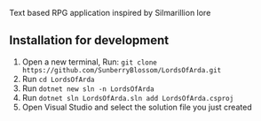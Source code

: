 Text based RPG application inspired by Silmarillion lore

## Installation for development
1. Open a new terminal, Run: `git clone https://github.com/SunberryBlossom/LordsOfArda.git`
2. Run `cd LordsOfArda`
3. Run `dotnet new sln -n LordsOfArda`
4. Run `dotnet sln LordsOfArda.sln add LordsOfArda.csproj`
5. Open Visual Studio and select the solution file you just created
